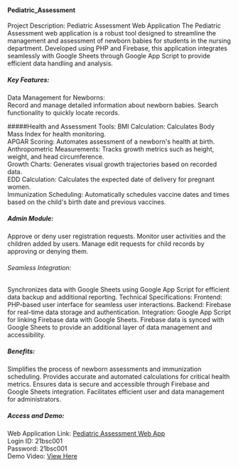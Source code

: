 #### Pediatric_Assessment
Project Description: Pediatric Assessment Web Application
The Pediatric Assessment web application is a robust tool designed to streamline the management and assessment of newborn babies for students in the nursing department. Developed using PHP and Firebase, this application integrates seamlessly with Google Sheets through Google App Script to provide efficient data handling and analysis.

##### Key Features:
Data Management for Newborns:<br>
Record and manage detailed information about newborn babies.
Search functionality to quickly locate records.

#####Health and Assessment Tools:
BMI Calculation: Calculates Body Mass Index for health monitoring.<br>
APGAR Scoring: Automates assessment of a newborn's health at birth.<br>
Anthropometric Measurements: Tracks growth metrics such as height, weight, and head circumference.<br>
Growth Charts: Generates visual growth trajectories based on recorded data.<br>
EDD Calculation: Calculates the expected date of delivery for pregnant women.<br>
Immunization Scheduling: Automatically schedules vaccine dates and times based on the child's birth date and previous vaccines.<br>

##### Admin Module:
Approve or deny user registration requests.
Monitor user activities and the children added by users.
Manage edit requests for child records by approving or denying them.<br>

###### Seamless Integration:
Synchronizes data with Google Sheets using Google App Script for efficient data backup and additional reporting.
Technical Specifications:
Frontend: PHP-based user interface for seamless user interactions.
Backend: Firebase for real-time data storage and authentication.
Integration: Google App Script for linking Firebase data with Google Sheets.
Firebase data is synced with Google Sheets to provide an additional layer of data management and accessibility.

##### Benefits:
Simplifies the process of newborn assessments and immunization scheduling.
Provides accurate and automated calculations for critical health metrics.
Ensures data is secure and accessible through Firebase and Google Sheets integration.
Facilitates efficient user and data management for administrators.<br>
##### Access and Demo:
Web Application Link: [Pediatric Assessment Web App](https://github.com/ksaverdekar3009/Pediatric_Assessment/raw/main/Pediatric_Assessment_Demo_vidio.mp4)
<br>Login ID: 21bsc001<br>
Password: 21bsc001<br>
Demo Video: [View Here](https://github.com/ksaverdekar3009/Pediatric_Assessment/raw/main/Pediatric_Assessment_Demo_vidio.mp4)
